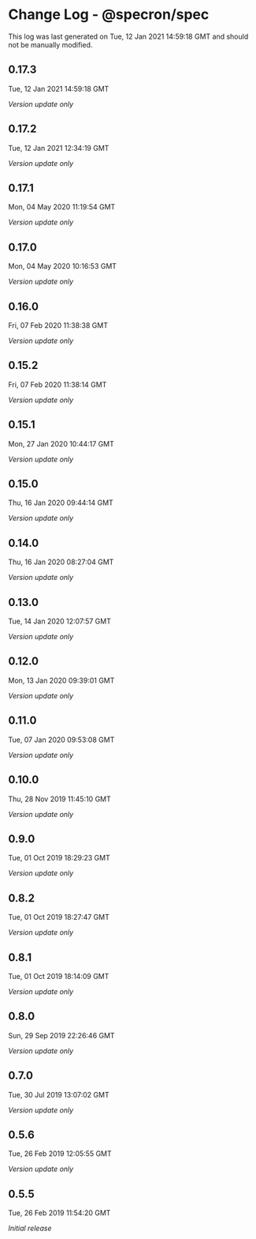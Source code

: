 # Change Log - @specron/spec

This log was last generated on Tue, 12 Jan 2021 14:59:18 GMT and should not be manually modified.

## 0.17.3
Tue, 12 Jan 2021 14:59:18 GMT

*Version update only*

## 0.17.2
Tue, 12 Jan 2021 12:34:19 GMT

*Version update only*

## 0.17.1
Mon, 04 May 2020 11:19:54 GMT

*Version update only*

## 0.17.0
Mon, 04 May 2020 10:16:53 GMT

*Version update only*

## 0.16.0
Fri, 07 Feb 2020 11:38:38 GMT

*Version update only*

## 0.15.2
Fri, 07 Feb 2020 11:38:14 GMT

*Version update only*

## 0.15.1
Mon, 27 Jan 2020 10:44:17 GMT

*Version update only*

## 0.15.0
Thu, 16 Jan 2020 09:44:14 GMT

*Version update only*

## 0.14.0
Thu, 16 Jan 2020 08:27:04 GMT

*Version update only*

## 0.13.0
Tue, 14 Jan 2020 12:07:57 GMT

*Version update only*

## 0.12.0
Mon, 13 Jan 2020 09:39:01 GMT

*Version update only*

## 0.11.0
Tue, 07 Jan 2020 09:53:08 GMT

*Version update only*

## 0.10.0
Thu, 28 Nov 2019 11:45:10 GMT

*Version update only*

## 0.9.0
Tue, 01 Oct 2019 18:29:23 GMT

*Version update only*

## 0.8.2
Tue, 01 Oct 2019 18:27:47 GMT

*Version update only*

## 0.8.1
Tue, 01 Oct 2019 18:14:09 GMT

*Version update only*

## 0.8.0
Sun, 29 Sep 2019 22:26:46 GMT

*Version update only*

## 0.7.0
Tue, 30 Jul 2019 13:07:02 GMT

*Version update only*

## 0.5.6
Tue, 26 Feb 2019 12:05:55 GMT

*Version update only*

## 0.5.5
Tue, 26 Feb 2019 11:54:20 GMT

*Initial release*

